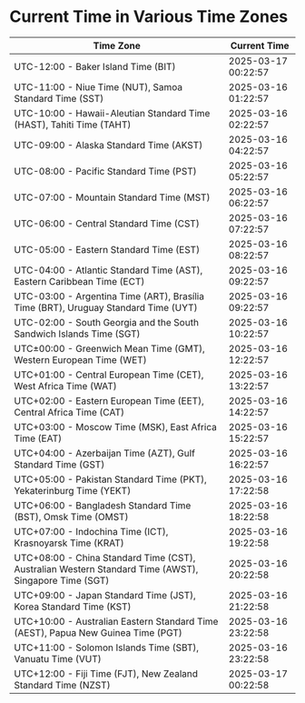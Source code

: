 # Current Time in Various Time Zones

| Time Zone | Current Time |
|-----------|--------------|
| UTC-12:00 - Baker Island Time (BIT) | 2025-03-17 00:22:57 |
| UTC-11:00 - Niue Time (NUT), Samoa Standard Time (SST) | 2025-03-16 01:22:57 |
| UTC-10:00 - Hawaii-Aleutian Standard Time (HAST), Tahiti Time (TAHT) | 2025-03-16 02:22:57 |
| UTC-09:00 - Alaska Standard Time (AKST) | 2025-03-16 04:22:57 |
| UTC-08:00 - Pacific Standard Time (PST) | 2025-03-16 05:22:57 |
| UTC-07:00 - Mountain Standard Time (MST) | 2025-03-16 06:22:57 |
| UTC-06:00 - Central Standard Time (CST) | 2025-03-16 07:22:57 |
| UTC-05:00 - Eastern Standard Time (EST) | 2025-03-16 08:22:57 |
| UTC-04:00 - Atlantic Standard Time (AST), Eastern Caribbean Time (ECT) | 2025-03-16 09:22:57 |
| UTC-03:00 - Argentina Time (ART), Brasília Time (BRT), Uruguay Standard Time (UYT) | 2025-03-16 09:22:57 |
| UTC-02:00 - South Georgia and the South Sandwich Islands Time (SGT) | 2025-03-16 10:22:57 |
| UTC±00:00 - Greenwich Mean Time (GMT), Western European Time (WET) | 2025-03-16 12:22:57 |
| UTC+01:00 - Central European Time (CET), West Africa Time (WAT) | 2025-03-16 13:22:57 |
| UTC+02:00 - Eastern European Time (EET), Central Africa Time (CAT) | 2025-03-16 14:22:57 |
| UTC+03:00 - Moscow Time (MSK), East Africa Time (EAT) | 2025-03-16 15:22:57 |
| UTC+04:00 - Azerbaijan Time (AZT), Gulf Standard Time (GST) | 2025-03-16 16:22:57 |
| UTC+05:00 - Pakistan Standard Time (PKT), Yekaterinburg Time (YEKT) | 2025-03-16 17:22:58 |
| UTC+06:00 - Bangladesh Standard Time (BST), Omsk Time (OMST) | 2025-03-16 18:22:58 |
| UTC+07:00 - Indochina Time (ICT), Krasnoyarsk Time (KRAT) | 2025-03-16 19:22:58 |
| UTC+08:00 - China Standard Time (CST), Australian Western Standard Time (AWST), Singapore Time (SGT) | 2025-03-16 20:22:58 |
| UTC+09:00 - Japan Standard Time (JST), Korea Standard Time (KST) | 2025-03-16 21:22:58 |
| UTC+10:00 - Australian Eastern Standard Time (AEST), Papua New Guinea Time (PGT) | 2025-03-16 23:22:58 |
| UTC+11:00 - Solomon Islands Time (SBT), Vanuatu Time (VUT) | 2025-03-16 23:22:58 |
| UTC+12:00 - Fiji Time (FJT), New Zealand Standard Time (NZST) | 2025-03-17 00:22:58 |
